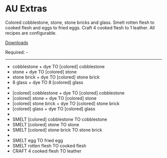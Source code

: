 AU Extras
==========

Colored cobblestone, stone, stone bricks and glass.
Smelt rotten flesh to cooked flesh and eggs to fried eggs.
Craft 4 cooked flesh to 1 leather.
All recipes are configurable.

[Downloads](http://au.qzx.com)

Required: -

***

* cobblestone + dye TO [colored] cobblestone
* stone + dye TO [colored] stone
* stone brick + dye TO [colored] stone brick
* 8 glass + dye TO 8 [colored] glass
* 
* [colored] cobblestone + dye TO [colored] cobblestone
* [colored] stone + dye TO [colored] stone
* [colored] stone brick + dye TO [colored] stone brick
* [colored] glass + dye TO [colored] glass
* 
* SMELT [colored] cobblestone TO cobblestone
* SMELT [colored] stone TO stone
* SMELT [colored] stone brick TO stone brick
* 
* SMELT egg TO fried egg
* SMELT rotten flesh TO cooked flesh
* CRAFT 4 cooked flesh TO leather
